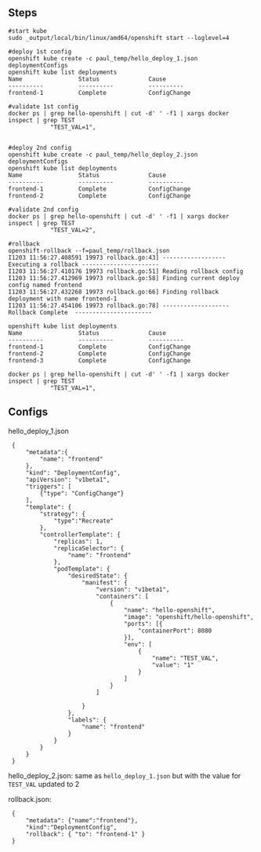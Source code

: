 ## Steps

    #start kube
    sudo _output/local/bin/linux/amd64/openshift start --loglevel=4
    
    #deploy 1st config
    openshift kube create -c paul_temp/hello_deploy_1.json deploymentConfigs
    openshift kube list deployments
    Name                Status              Cause
    ----------          ----------          ----------
    frontend-1          Complete            ConfigChange

    #validate 1st config
    docker ps | grep hello-openshift | cut -d' ' -f1 | xargs docker inspect | grep TEST
                "TEST_VAL=1",

    
    #deploy 2nd config
    openshift kube create -c paul_temp/hello_deploy_2.json deploymentConfigs
    openshift kube list deployments
    Name                Status              Cause
    ----------          ----------          ----------
    frontend-1          Complete            ConfigChange
    frontend-2          Complete            ConfigChange
    
    #validate 2nd config
    docker ps | grep hello-openshift | cut -d' ' -f1 | xargs docker inspect | grep TEST
                "TEST_VAL=2",
                
    #rollback
    openshift-rollback --f=paul_temp/rollback.json
    I1203 11:56:27.408591 19973 rollback.go:43] ------------------ Executing a rollback ----------------------
    I1203 11:56:27.410176 19973 rollback.go:51] Reading rollback config
    I1203 11:56:27.412969 19973 rollback.go:58] Finding current deploy config named frontend
    I1203 11:56:27.432268 19973 rollback.go:66] Finding rollback deployment with name frontend-1
    I1203 11:56:27.454106 19973 rollback.go:78] -------------------  Rollback Complete  ----------------------

    openshift kube list deployments
    Name                Status              Cause
    ----------          ----------          ----------
    frontend-1          Complete            ConfigChange
    frontend-2          Complete            ConfigChange
    frontend-3          Complete            ConfigChange

    docker ps | grep hello-openshift | cut -d' ' -f1 | xargs docker inspect | grep TEST
                "TEST_VAL=1",


## Configs
hello_deploy_1.json

     {
         "metadata":{
             "name": "frontend"
         },
         "kind": "DeploymentConfig",
         "apiVersion": "v1beta1",
         "triggers": [
             {"type": "ConfigChange"}
         ],
         "template": {
             "strategy": {
                 "type":"Recreate"
             },
             "controllerTemplate": {
                 "replicas": 1,
                 "replicaSelector": {
                     "name": "frontend"
                 },
                 "podTemplate": {
                     "desiredState": {
                         "manifest": {
                             "version": "v1beta1",
                             "containers": [
                                 {
                                     "name": "hello-openshift",
                                     "image": "openshift/hello-openshift",
                                     "ports": [{
                                         "containerPort": 8080
                                     }],
                                     "env": [
                                         {
                                             "name": "TEST_VAL",
                                             "value": "1"
                                         }
                                     ]
                                 }
                             ]
     
                         }
                     },
                     "labels": {
                         "name": "frontend"
                     }
                 }
             }
         }
     }

hello_deploy_2.json: same as `hello_deploy_1.json` but with the value for `TEST_VAL` updated to 2

rollback.json:

     {
         "metadata": {"name":"frontend"},
         "kind":"DeploymentConfig",
         "rollback": { "to": "frontend-1" }
     }
